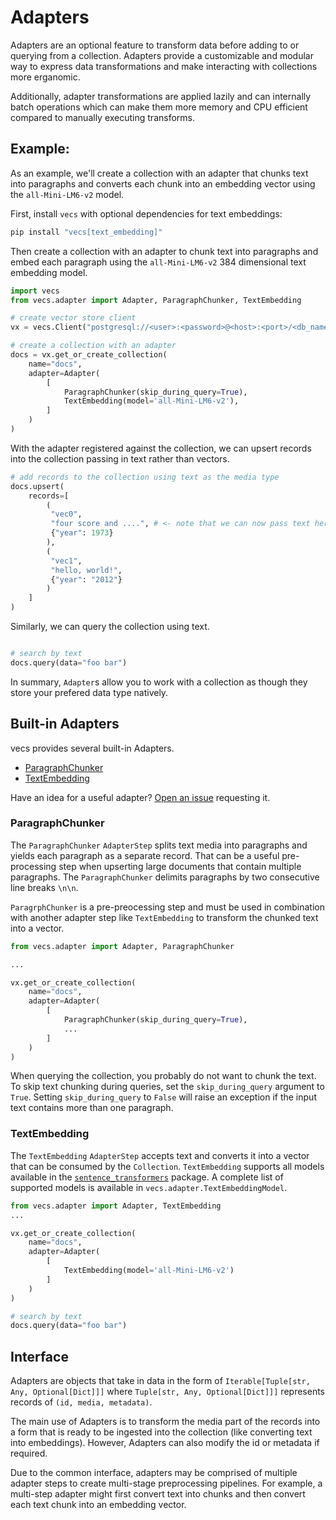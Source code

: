 # Adapters

Adapters are an optional feature to transform data before adding to or querying from a collection. Adapters provide a customizable and modular way to express data transformations and make interacting with collections more erganomic.

Additionally, adapter transformations are applied lazily and can internally batch operations which can make them more memory and CPU efficient compared to manually executing transforms.

## Example:
As an example, we'll create a collection with an adapter that chunks text into paragraphs and converts each chunk into an embedding vector using the `all-Mini-LM6-v2` model.

First, install `vecs` with optional dependencies for text embeddings:
```sh
pip install "vecs[text_embedding]"
```

Then create a collection with an adapter to chunk text into paragraphs and embed each paragraph using the `all-Mini-LM6-v2` 384 dimensional text embedding model.

```python
import vecs
from vecs.adapter import Adapter, ParagraphChunker, TextEmbedding

# create vector store client
vx = vecs.Client("postgresql://<user>:<password>@<host>:<port>/<db_name>")

# create a collection with an adapter
docs = vx.get_or_create_collection(
    name="docs",
    adapter=Adapter(
        [
            ParagraphChunker(skip_during_query=True),
            TextEmbedding(model='all-Mini-LM6-v2'),
        ]
    )
)

```

With the adapter registered against the collection, we can upsert records into the collection passing in text rather than vectors.

```python
# add records to the collection using text as the media type
docs.upsert(
    records=[
        (
         "vec0",
         "four score and ....", # <- note that we can now pass text here
         {"year": 1973}
        ),
        (
         "vec1",
         "hello, world!",
         {"year": "2012"}
        )
    ]
)
```

Similarly, we can query the collection using text.
```python

# search by text
docs.query(data="foo bar")
```

In summary, `Adapter`s allow you to work with a collection as though they store your prefered data type natively.


## Built-in Adapters

vecs provides several built-in Adapters.

- [ParagraphChunker](#paragraphchunker)
- [TextEmbedding](#textembedding)

Have an idea for a useful adapter? [Open an issue](https://github.com/supabase/vecs/issues/new/choose) requesting it.

### ParagraphChunker

The `ParagraphChunker` `AdapterStep` splits text media into paragraphs and yields each paragraph as a separate record. That can be a useful pre-processing step when upserting large documents that contain multiple paragraphs. The `ParagraphChunker` delimits paragraphs by two consecutive line breaks `\n\n`.

`ParagrphChunker` is a pre-preocessing step and must be used in combination with another adapter step like `TextEmbedding` to transform the chunked text into a vector.


```python
from vecs.adapter import Adapter, ParagraphChunker

...

vx.get_or_create_collection(
    name="docs",
    adapter=Adapter(
        [
            ParagraphChunker(skip_during_query=True),
            ...
        ]
    )
)
```

When querying the collection, you probably do not want to chunk the text. To skip text chunking during queries, set the `skip_during_query` argument to `True`. Setting `skip_during_query` to `False` will raise an exception if the input text contains more than one paragraph.


### TextEmbedding

The `TextEmbedding` `AdapterStep` accepts text and converts it into a vector that can be consumed by the `Collection`. `TextEmbedding` supports all models available in the [`sentence_transformers`](https://www.sbert.net) package. A complete list of supported models is available in `vecs.adapter.TextEmbeddingModel`.

```python
from vecs.adapter import Adapter, TextEmbedding
...

vx.get_or_create_collection(
    name="docs",
    adapter=Adapter(
        [
            TextEmbedding(model='all-Mini-LM6-v2')
        ]
    )
)

# search by text
docs.query(data="foo bar")
```

## Interface

Adapters are objects that take in data in the form of `Iterable[Tuple[str, Any, Optional[Dict]]]` where `Tuple[str, Any, Optional[Dict]]]` represents records of `(id, media, metadata)`.

The main use of Adapters is to transform the media part of the records into a form that is ready to be ingested into the collection (like converting text into embeddings). However, Adapters can also modify the id or metadata if required.

Due to the common interface, adapters may be comprised of multiple adapter steps to create multi-stage preprocessing pipelines. For example, a multi-step adapter might first convert text into chunks and then convert each text chunk into an embedding vector.



